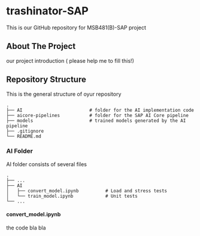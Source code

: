 # trashinator-SAP
This is our GitHub repository for MSB481(B)-SAP project

## About The Project
our project introduction ( please help me to fill this!)

## Repository Structure
This is the general structure of oyur repository

    .
    ├── AI                         # folder for the AI implementation code
    ├── aicore-pipelines           # folder for the SAP AI Core pipeline
    ├── models                     # trained models generated by the AI pipeline
    ├── .gitignore                  
    └── README.md

### AI Folder
AI folder consists of several files

    .
    ├── ...
    ├── AI                               
    │   ├── convert_model.ipynb          # Load and stress tests
    │   └── train_model.ipynb            # Unit tests
    └── ...
    
#### convert_model.ipynb
the code bla bla
